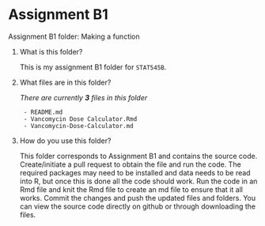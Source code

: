 # Assignment B1 

Assignment B1 folder: Making a function

1.  What is this folder?

    This is my assignment B1 folder for `STAT545B`.

2.  What files are in this folder?

    *There are currently* ***3*** *files in this folder*

         - README.md
         - Vancomycin Dose Calculator.Rmd
         - Vancomycin-Dose-Calculator.md

3.  How do you use this folder?

    This folder corresponds to Assignment B1 and contains the source code.
    Create/initiate a pull request to obtain the file and run the code.
    The required packages may need to be installed and data needs to be read into R, but once this is
    done all the code should work. Run the code in an Rmd file and knit the Rmd file to
    create an md file to ensure that it all works. Commit the changes
    and push the updated files and folders. You can view the source code directly on github or through downloading the
    files.
